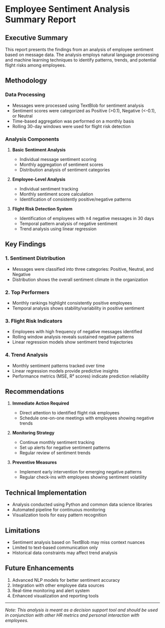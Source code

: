 # Employee Sentiment Analysis Summary Report

## Executive Summary
This report presents the findings from an analysis of employee sentiment based on message data. The analysis employs natural language processing and machine learning techniques to identify patterns, trends, and potential flight risks among employees.

## Methodology

### Data Processing
- Messages were processed using TextBlob for sentiment analysis
- Sentiment scores were categorized as Positive (>0.1), Negative (<-0.1), or Neutral
- Time-based aggregation was performed on a monthly basis
- Rolling 30-day windows were used for flight risk detection

### Analysis Components
1. **Basic Sentiment Analysis**
   - Individual message sentiment scoring
   - Monthly aggregation of sentiment scores
   - Distribution analysis of sentiment categories

2. **Employee-Level Analysis**
   - Individual sentiment tracking
   - Monthly sentiment score calculation
   - Identification of consistently positive/negative patterns

3. **Flight Risk Detection System**
   - Identification of employees with ≥4 negative messages in 30 days
   - Temporal pattern analysis of negative sentiment
   - Trend analysis using linear regression

## Key Findings

### 1. Sentiment Distribution
- Messages were classified into three categories: Positive, Neutral, and Negative
- Distribution shows the overall sentiment climate in the organization

### 2. Top Performers
- Monthly rankings highlight consistently positive employees
- Temporal analysis shows stability/variability in positive sentiment

### 3. Flight Risk Indicators
- Employees with high frequency of negative messages identified
- Rolling window analysis reveals sustained negative patterns
- Linear regression models show sentiment trend trajectories

### 4. Trend Analysis
- Monthly sentiment patterns tracked over time
- Linear regression models provide predictive insights
- Performance metrics (MSE, R² scores) indicate prediction reliability

## Recommendations

1. **Immediate Action Required**
   - Direct attention to identified flight risk employees
   - Schedule one-on-one meetings with employees showing negative trends

2. **Monitoring Strategy**
   - Continue monthly sentiment tracking
   - Set up alerts for negative sentiment patterns
   - Regular review of sentiment trends

3. **Preventive Measures**
   - Implement early intervention for emerging negative patterns
   - Regular check-ins with employees showing sentiment volatility

## Technical Implementation
- Analysis conducted using Python and common data science libraries
- Automated pipeline for continuous monitoring
- Visualization tools for easy pattern recognition

## Limitations
- Sentiment analysis based on TextBlob may miss context nuances
- Limited to text-based communication only
- Historical data constraints may affect trend analysis

## Future Enhancements
1. Advanced NLP models for better sentiment accuracy
2. Integration with other employee data sources
3. Real-time monitoring and alert system
4. Enhanced visualization and reporting tools

---
*Note: This analysis is meant as a decision support tool and should be used in conjunction with other HR metrics and personal interaction with employees.*